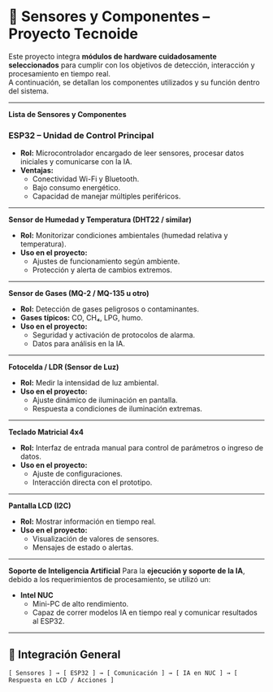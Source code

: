 # 🔌 Sensores y Componentes – Proyecto Tecnoide

Este proyecto integra **módulos de hardware cuidadosamente seleccionados** para cumplir con los objetivos de detección, interacción y procesamiento en tiempo real.  
A continuación, se detallan los componentes utilizados y su función dentro del sistema.

---
 **Lista de Sensores y Componentes**

### **ESP32 – Unidad de Control Principal**
- **Rol:** Microcontrolador encargado de leer sensores, procesar datos iniciales y comunicarse con la IA.  
- **Ventajas:**
  - Conectividad Wi-Fi y Bluetooth.
  - Bajo consumo energético.
  - Capacidad de manejar múltiples periféricos.

---

 **Sensor de Humedad y Temperatura (DHT22 / similar)**
- **Rol:** Monitorizar condiciones ambientales (humedad relativa y temperatura).
- **Uso en el proyecto:**
  - Ajustes de funcionamiento según ambiente.
  - Protección y alerta de cambios extremos.

---

**Sensor de Gases (MQ-2 / MQ-135 u otro)**
- **Rol:** Detección de gases peligrosos o contaminantes.
- **Gases típicos:** CO, CH₄, LPG, humo.
- **Uso en el proyecto:**
  - Seguridad y activación de protocolos de alarma.
  - Datos para análisis en la IA.

---

**Fotocelda / LDR (Sensor de Luz)**
- **Rol:** Medir la intensidad de luz ambiental.
- **Uso en el proyecto:**
  - Ajuste dinámico de iluminación en pantalla.
  - Respuesta a condiciones de iluminación extremas.

---

**Teclado Matricial 4x4**
- **Rol:** Interfaz de entrada manual para control de parámetros o ingreso de datos.
- **Uso en el proyecto:**
  - Ajuste de configuraciones.
  - Interacción directa con el prototipo.

---

**Pantalla LCD (I2C)**
- **Rol:** Mostrar información en tiempo real.
- **Uso en el proyecto:**
  - Visualización de valores de sensores.
  - Mensajes de estado o alertas.

---

**Soporte de Inteligencia Artificial**
Para la **ejecución y soporte de la IA**, debido a los requerimientos de procesamiento, se utilizó un:
- **Intel NUC**  
  - Mini-PC de alto rendimiento.
  - Capaz de correr modelos IA en tiempo real y comunicar resultados al ESP32.

---

## 🔗 **Integración General**
```plaintext
[ Sensores ] → [ ESP32 ] → [ Comunicación ] → [ IA en NUC ] → [ Respuesta en LCD / Acciones ]
